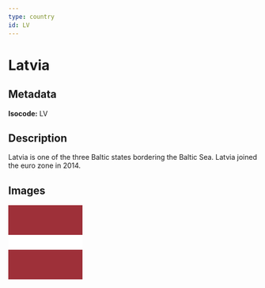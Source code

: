 ```yaml
---
type: country
id: LV
---
```


# Latvia

## Metadata

**Isocode:** LV

## Description

Latvia is one of the three Baltic states bordering the Baltic Sea. Latvia joined the euro zone in 2014.

## Images

<img src="lv.png" height="150" alt="Latvia">